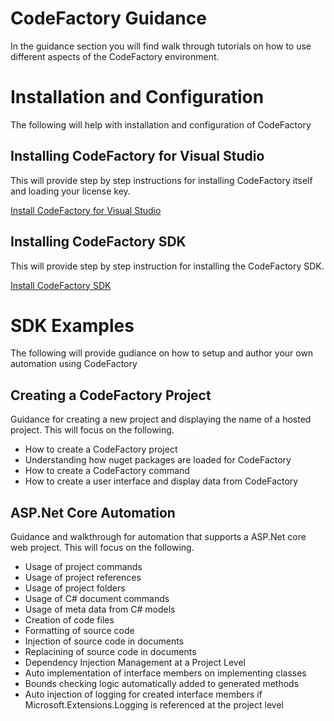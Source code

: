 # CodeFactory Guidance
In the guidance section you will find walk through tutorials on how to use different aspects of the CodeFactory environment. 

# Installation and Configuration
The following will help with installation and configuration of CodeFactory

## Installing CodeFactory for Visual Studio
This will provide step by step instructions for installing CodeFactory itself and loading your license key.

[Install CodeFactory for Visual Studio](Docs/Guidance/Install/CodeFactoryForVisualStudio.md)

## Installing CodeFactory SDK 
This will provide step by step instruction for installing the CodeFactory SDK.

[Install CodeFactory SDK](Docs/Guidance/Install/CodeFactorySDK.md)

# SDK Examples
The following will provide gudiance on how to setup and author your own automation using CodeFactory

## Creating a CodeFactory Project
Guidance for creating a new project and displaying the name of a hosted project. This will focus on the following.
 - How to create a CodeFactory project
 - Understanding how nuget packages are loaded for CodeFactory
 - How to create a CodeFactory command
 - How to create a user interface and display data from CodeFactory

## ASP.Net Core Automation

Guidance and walkthrough for automation that supports a ASP.Net core web project. This will focus on the following.

 - Usage of project commands
 - Usage of project references
 - Usage of project folders
 - Usage of C# document commands
 - Usage of meta data from C# models
 - Creation of code files  
 - Formatting of source code
 - Injection of source code in documents
 - Replacining of source code in documents
 - Dependency Injection Management at a Project Level
 - Auto implementation of interface members on implementing classes
 - Bounds checking logic automatically added to generated methods
 - Auto injection of logging for created interface members if Microsoft.Extensions.Logging is referenced at the project level
 
